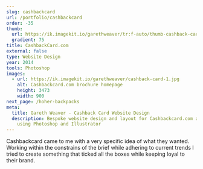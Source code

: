 ```yaml
---
slug: cashbackcard
url: /portfolio/cashbackcard
order: -35
thumb:
  url: https://ik.imagekit.io/garethweaver/tr:f-auto/thumb-cashback-card.png
  gradient: 75
title: CashbackCard.com
external: false
type: Website Design
year: 2014
tools: Photoshop
images:
  - url: https://ik.imagekit.io/garethweaver/cashback-card-1.jpg
    alt: Cashbackcard.com brochure homepage
    height: 3473
    width: 900
next_page: /hoher-backpacks
meta:
  title: Gareth Weaver - Cashback Card Website Design
  description: Bespoke website design and layout for Cashbackcard.com assembled
    using Photoshop and Illustrator
---
```

Cashbackcard came to me with a very specific idea of what they
wanted. Working within the constrains of the brief while adhering to current trends
I tried to create something that ticked all the boxes while keeping loyal to their
brand.

